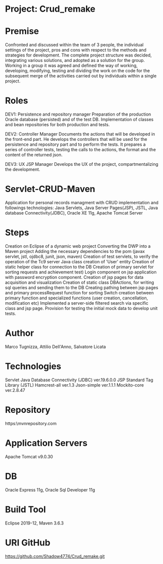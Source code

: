# Project: Crud_remake


# Premise
Confronted and discussed within the team of 3 people, the individual settings of the project,
pros and cons with respect to the methods and strategies for development.
The complete project structure was decided, integrating various solutions, and adopted as a solution for the group.
Working in a group it was agreed and defined the way of working, developing, modifying,
testing and dividing the work on the code for the subsequent merge of the activities carried out by individuals within a single project. 



# Roles

DEV1: Persistence and repository manager 
Preparation of the production Oracle database (persisted) and of the test DB.
Implementation of classes and bean repositories for both production and tests.

DEV2: Controller Manager 
Documents the actions that will be developed in the front-end part.
He develops the controllers that will be used for the persistence and repository part and to perform the tests. 
It prepares a series of controller tests, testing the calls to the actions, the format and the content of the returned json.

DEV3: UX JSP Manager 
Develops the UX of the project, compartmentalizing the development.



# Servlet-CRUD-Maven
Application for personal records managment with CRUD implementation and followings technologies: 
Java Servlets, Java Server Pages(JSP), JSTL, Java database Connectivity(JDBC), Oracle XE 11g, Apache Tomcat Server



# Steps
Creation on Eclipse of a dynamic web project
Converting the DWP into a Maven project
Adding the necessary dependencies to the pom (javax servlet, jstl, ojdbc8, junit, json, maven)
Creation of test servlets, to verify the operation of the Tc9 server
Java class creation of 'User' entity
Creation of static helper class for connection to the DB
Creation of primary servlet for sorting requests and achievement test)
Login component on jsp application with password encryption component.
Creation of jsp pages for data acquisition and visualization
Creation of static class DBActions, for writing sql queries and sending them to the DB
Creating pathing between jsp pages and primary processRequest function for sorting
Switch creation between primary function and specialized functions (user creation, cancellation, modification etc)
Implemented a server-side filtered search via specific class and jsp page.
Provision for testing the initial mock data to develop unit tests.



# Author 
Marco Tugnizza, Attilio Dell'Anno, Salvatore Licata



# Technologies 
Servlet
Java Database Connectivity (JDBC) ver.19.6.0.0
JSP Standard Tag Library (JSTL)
Hamcrest-all ver.1.3
Json-simple ver.1.1.1
Mockito-core ver.2.8.47

# Repository 
https:\\mvnrepository.com

# Application Servers 
Apache Tomcat v9.0.30

# DB 
Oracle Express 11g,
Oracle Sql Developer 11g

# Build Tool
Eclipse 2019-12,
Maven 3.6.3

# URI GitHub
https://github.com/Shadow4774/Crud_remake.git